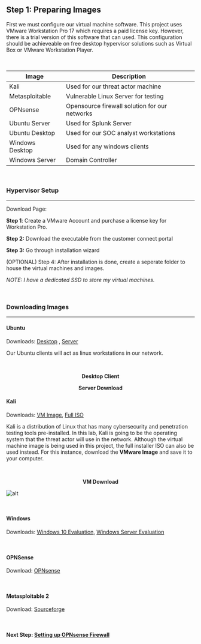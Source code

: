 ## Step 1: Preparing Images

First we must configure our virtual machine software. This project uses VMware Workstation Pro 17 which requires a paid license key. However, there is a trial version of this software that can used. This configuration should be achieveable on free desktop hypervisor solutions such as Virtual Box or VMware Workstation Player.

<br>

| Image      | Description |
| ----------- | ----------- |
| Kali      | Used for our threat actor machine       |
| Metasploitable   | Vulnerable Linux Server for testing      |
| OPNsense   | Opensource firewall solution for our networks        |
| Ubuntu Server   | Used for Splunk Server        |
| Ubuntu Desktop   | Used for our SOC analyst workstations        |
| Windows Desktop   | Used for any windows clients      |
| Windows Server   | Domain Controller        |

<br>

### Hypervisor Setup
---
Download Page: 

**Step 1**: Create a VMware Account and purchase a license key for Workstation Pro.

**Step 2:** Download the executable from the customer connect portal

**Step 3:** Go through installation wizard

(OPTIONAL) Step 4: After installation is done, create a seperate folder to house the virtual machines and images.

_NOTE: I have a dedicated SSD to store my virtual machines._

<br>

### Downloading Images
---

#### Ubuntu

Downloads: [Desktop](https://ubuntu.com/download/desktop) , [Server](https://ubuntu.com/download/server)

Our Ubuntu clients will act as linux workstations in our network. 

<br>

**<p align="center">Desktop Client</p>**


**<p align="center">Server Download</p>**



#### Kali

Downloads: [VM Image](https://www.kali.org/get-kali/#kali-virtual-machines), [Full ISO](https://www.kali.org/get-kali/#kali-installer-images)

Kali is a distribution of Linux that has many cybersecurity and penetration testing tools pre-installed. In this lab, Kali is going to be the operating system that the threat actor will use in the network. Although the virtual machine image is being used in this project, the full installer ISO can also be used instead. For this instance, download the **VMware Image** and save it to your computer.

<br>

**<p align="center">VM Download</p>**

![alt](https://i.imgur.com/bqNVdfu.png)

<br>

#### Windows

Downloads: [Windows 10 Evaluation](), [Windows Server Evaluation]()

<br>

#### OPNSense

Download: [OPNsense](https://opnsense.org/download/)

<br>

#### Metasploitable 2

Download: [Sourceforge](https://sourceforge.net/projects/metasploitable/)

<br>

#### **Next Step: [Setting up OPNsense Firewall](Step2.md)**






